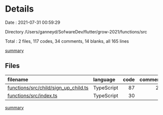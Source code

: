 # Details

Date : 2021-07-31 00:59:29

Directory /Users/ganneyd/SofwareDev/flutter/grow-2021/functions/src

Total : 2 files,  117 codes, 34 comments, 14 blanks, all 165 lines

[summary](results.md)

## Files
| filename | language | code | comment | blank | total |
| :--- | :--- | ---: | ---: | ---: | ---: |
| [functions/src/child/sign_up_child.ts](/functions/src/child/sign_up_child.ts) | TypeScript | 87 | 26 | 10 | 123 |
| [functions/src/index.ts](/functions/src/index.ts) | TypeScript | 30 | 8 | 4 | 42 |

[summary](results.md)
